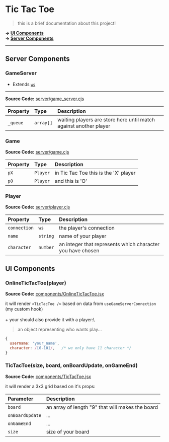 
# Tic Tac Toe

> this is a brief documentation about this project!

**&rarr; [UI Components](#ui-components)**\
**&rarr; [Server Components](#server-components)**

---

## Server Components

### GameServer

- Extends [`ws`](https://github.com/websockets/ws/blob/master/doc/ws.md)
---
**Source Code:** [server/game_server.cjs](/server/game_server.cjs)


| Property | Type     | Description                |
| :-------- | :------- | :------------------------- |
| `_queue` | `array[]` | waiting players are store here until match against another player |

### Game
**Source Code:** [server/game.cjs](/server/game.cjs)

| Property | Type     | Description                |
| :-------- | :------- | :------------------------- |
| `pX` | `Player` | in Tic Tac Toe this is the 'X' player |
| `pO` | `Player` | and this is 'O' |

### Player
**Source Code:** [server/player.cjs](/server/player.cjs)

| Property | Type     | Description                |
| :-------- | :------- | :------------------------- |
| `connection` | `ws` | the player's connection |
| `name` | `string` | name of your player |
| `character` | `number` | an integer that represents which character you have chosen |

## UI Components
### OnlineTicTacToe(player)

**Source Code:** [components/OnlineTicTacToe.jsx](/components/OnlineTicTacToe.jsx)

it will render `<TicTacToe />` based on data from `useGameServerConnection` (my custom hook)\
\
\+ your should also provide it with a player:\
> an object representing who wants play...
```js
{
  username: 'your_name',
  character: /[0-10]/,   /* we only have 11 character */
}
```
### TicTacToe(size, board, onBoardUpdate, onGameEnd)

**Source Code:** [components/TicTacToe.jsx](/components/TicTacToe.jsx)

it will render a 3x3 grid based on it's props:

| Parameter | Description                |
| :-------- | :------------------------- |
| `board` | an array of length "9" that will makes the board |
| `onBoardUpdate` | ... |
| `onGameEnd` | ... |
| `size` | size of your board |

